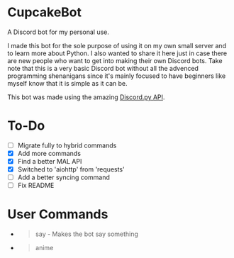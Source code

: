 # CupcakeBot
A Discord bot for my personal use.

I made this bot for the sole purpose of using it on my own small server and to learn more about Python. I also wanted to share it here just in case there are new people who want to get into making their own Discord bots. Take note that this is a very basic Discord bot without all the advenced programming shenanigans since it's mainly focused to have beginners like myself know that it is simple as it can be.

This bot was made using the amazing [Discord.py API](https://github.com/Rapptz/discord.py).

# To-Do
- [ ] Migrate fully to hybrid commands
- [X] Add more commands
- [X] Find a better MAL API
- [X] Switched to 'aiohttp' from 'requests'
- [ ] Add a better syncing command
- [ ] Fix README

# User Commands
* >say <What you want to say> - Makes the bot say something
* >anime <title> - Searches MAL for anime
* >waifu <sfw/nsfw> - Posts a random waifu picture based on your preference
* >facts - Sends a random fun fact
* >aniquote <name of character> - Posts a random quote of a specified character. If no characters are specified, it randomly grabs a quote.


# Moderator Commands
* I will be updating the commands here because most of them, discord does better.

# Admin Commands
* >getchaninfo - Gets the channel ID
* >purge <amount> - Purges the messages in a channel with the specified amount
* >syncnow - Syncs commands
* >load <extension_name> - Loads specific cogs (ex: ?load cogs.anime | ?load helpers.listener)
* >unload <extension_name> - Unloads specific cogs (ex: ?unload cogs.anime | ?unload helpers.listener)
* >reload <extension_name> - Reloads specific cogs (ex: ?reload cogs.anime | ?reload helpers.listener)

# Notes
* >CupcakeBot relies heavily on 'dotenv' and 'aiohttp'. You can set various variables in the '.env.example' file and change it to your liking - just make sure you rename it to '.env'.
* >Some commands are still a work in progress since this bot is supposedly just for my personal use.

# Requirements
To do

# Usage
To do

